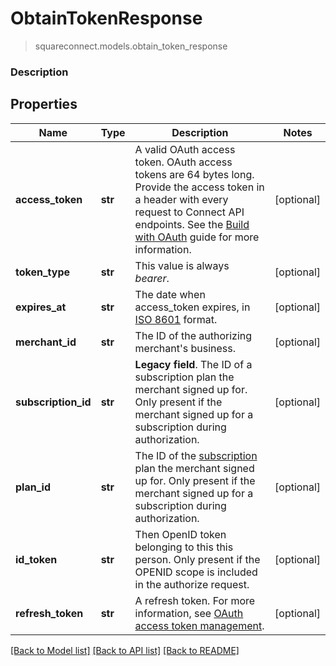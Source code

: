 # ObtainTokenResponse
> squareconnect.models.obtain_token_response

### Description



## Properties
Name | Type | Description | Notes
------------ | ------------- | ------------- | -------------
**access_token** | **str** | A valid OAuth access token. OAuth access tokens are 64 bytes long. Provide the access token in a header with every request to Connect API endpoints. See the [Build with OAuth](/authz/oauth/build-with-the-api) guide for more information. | [optional] 
**token_type** | **str** | This value is always _bearer_. | [optional] 
**expires_at** | **str** | The date when access_token expires, in [ISO 8601](http://www.iso.org/iso/home/standards/iso8601.htm) format. | [optional] 
**merchant_id** | **str** | The ID of the authorizing merchant&#39;s business. | [optional] 
**subscription_id** | **str** | __Legacy field__. The ID of a subscription plan the merchant signed up for. Only present if the merchant signed up for a subscription during authorization. | [optional] 
**plan_id** | **str** | The ID of the [subscription](https://docs.connect.squareup.com/api/connect/v1/#navsection-subscriptionmanagement) plan the merchant signed up for. Only present if the merchant signed up for a subscription during authorization. | [optional] 
**id_token** | **str** | Then OpenID token belonging to this this person. Only present if the OPENID scope is included in the authorize request. | [optional] 
**refresh_token** | **str** | A refresh token. For more information, see [OAuth access token management](/authz/oauth/how-it-works#oauth-access-token-management). | [optional] 

[[Back to Model list]](../README.md#documentation-for-models) [[Back to API list]](../README.md#documentation-for-api-endpoints) [[Back to README]](../README.md)


